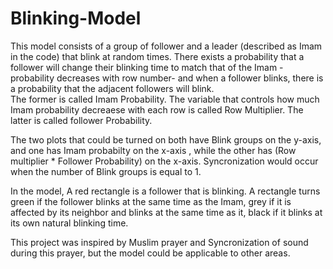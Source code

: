 # Blinking-Model
This model consists of a group of follower and a leader (described as Imam in the code) that blink at random times. 
There exists a probability that a follower will change their blinking time to match that of the Imam - probability decreases with row number- 
and when a follower blinks, there is a probability that the adjacent followers will blink.  
The former is called Imam Probability. The variable that controls how much Imam probability decreaese with each row is called Row Multiplier.
The latter is called follower Probability.

The two plots that could be turned on both have Blink groups on the y-axis, and one has Imam probabilty on the x-axis , while the other 
has (Row multiplier * Follower Probability) on the x-axis. Syncronization would occur when the number of Blink groups is equal to 1. 

In the model, A red rectangle is a follower that is blinking. A rectangle turns green if the follower blinks at the same time as the Imam, grey if it is affected by its neighbor and blinks at the same time as it, black if it blinks at its own natural blinking time. 

This project was inspired by Muslim prayer and Syncronization of sound during this prayer, but the model could be applicable to other areas.



